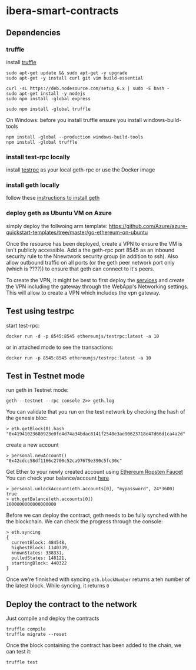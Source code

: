# ibera-smart-contracts

## Dependencies

### truffle
install [truffle](https://github.com/trufflesuite/truffle)

```
sudo apt-get update && sudo apt-get -y upgrade
sudo apt-get -y install curl git vim build-essential

curl -sL https://deb.nodesource.com/setup_6.x | sudo -E bash -
sudo apt-get install -y nodejs
sudo npm install -global express

sudo npm install -global truffle
```

On Windows: before you install truffle ensure you install windows-build-tools
```
npm install -global --production windows-build-tools
npm install -global truffle
```

### install test-rpc locally
install [testrpc](https://github.com/ethereumjs/testrpc) as your local geth-rpc or use the Docker image

### install geth locally 
follow these [instructions to install geth](https://github.com/ethereum/go-ethereum/wiki/Building-Ethereum)

### deploy geth as Ubuntu VM on Azure
simply deploy the follwoing arm template:
https://github.com/Azure/azure-quickstart-templates/tree/master/go-ethereum-on-ubuntu

Once the resource has been deployed, create a VPN to ensure the VM is isn't publicly accessible. Add a the geth-rpc port 8545 as an inbound security rule to the Nnewtwork security group (in addition to ssh). Also allow outbound traffic on all ports (or the geth peer network port only (which is ????)) to ensure that geth can connect to it's peers.

To create the VPN, it might be best to first deploy the [services](https://github.com/cloudbeatsch/ibera-services) and create the VPN including the gateway through the WebApp's Networking settings. This will allow to create a VPN which includes the vpn gateway.

## Test using testrpc

start test-rpc:
```
docker run -d -p 8545:8545 ethereumjs/testrpc:latest -a 10
```
or in attached mode to see the transactions:
```
docker run -p 8545:8545 ethereumjs/testrpc:latest -a 10
```

## Test in Testnet mode

run geth in Testnet mode:
```
geth --testnet --rpc console 2>> geth.log
```
You can validate that you run on the test network by checking the hash of the genesis bloc:
```
> eth.getBlock(0).hash
"0x41941023680923e0fe4d74a34bdac8141f2540e3ae90623718e47d66d1ca4a2d"
```
create a new account
```
> personal.newAccount()
"0x42cdcc58df1166c2700c52ca97679e390c5fc30c"
```

Get Ether to your newly created account using [Ethereum Ropsten Faucet](http://faucet.ropsten.be:3001/)
You can check your balance/account [here](https://ropsten.etherscan.io/)

```
> personal.unlockAccount(eth.accounts[0], "mypassword", 24*3600)
true
> eth.getBalance(eth.accounts[0])
1000000000000000000
```

Before we can deploy the contract, geth needs to be fully synched with he the blockchain. We can check the progress through the console: 

```
> eth.syncing
{
  currentBlock: 484548,
  highestBlock: 1140339,
  knownStates: 338331,
  pulledStates: 148121,
  startingBlock: 440322
}
```
Once we're finnished with syncing `eth.blockNumber` returns a teh number of the latest block. While syncing, it returns `0` 

## Deploy the contract to the network

Just compile and deploy the contracts

```
truffle compile
truffle migrate --reset
```
Once the block containing the contract has been added to the chain, we can test it:
```
truffle test
```